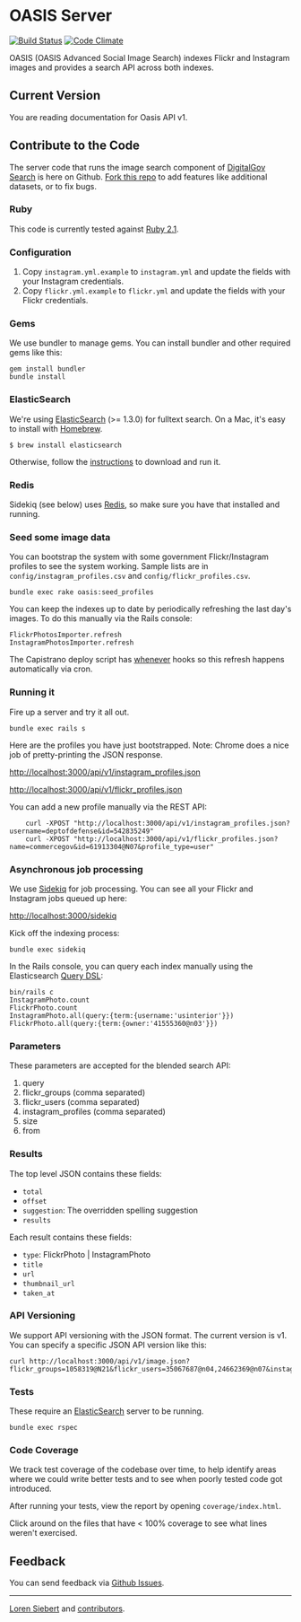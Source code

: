 OASIS Server
==============

[![Build Status](https://travis-ci.org/GSA/oasis.png)](https://travis-ci.org/GSA/oasis)
[![Code Climate](https://codeclimate.com/github/GSA/oasis.png)](https://codeclimate.com/github/GSA/oasis)

OASIS (OASIS Advanced Social Image Search) indexes Flickr and Instagram images and provides a search API across both indexes.

## Current Version

You are reading documentation for Oasis API v1.

## Contribute to the Code

The server code that runs the image search component of [DigitalGov Search](http://search.digitalgov.gov) is here on Github. 
[Fork this repo](https://github.com/GSA/oasis/fork) to add features like additional datasets, or to fix bugs.

### Ruby

This code is currently tested against [Ruby 2.1](http://www.ruby-lang.org/en/downloads/).

### Configuration

 1. Copy `instagram.yml.example` to `instagram.yml` and update the fields with your Instagram credentials.
 1. Copy `flickr.yml.example` to `flickr.yml` and update the fields with your Flickr credentials.

### Gems

We use bundler to manage gems. You can install bundler and other required gems like this:

    gem install bundler
    bundle install

### ElasticSearch

We're using [ElasticSearch](http://www.elasticsearch.org/) (>= 1.3.0) for fulltext search. On a Mac, it's easy to install with [Homebrew](http://mxcl.github.com/homebrew/).

    $ brew install elasticsearch

Otherwise, follow the [instructions](http://www.elasticsearch.org/download/) to download and run it.


### Redis

Sidekiq (see below) uses [Redis](http://redis.io), so make sure you have that installed and running.

### Seed some image data

You can bootstrap the system with some government Flickr/Instagram profiles to see the system working.
Sample lists are in `config/instagram_profiles.csv` and `config/flickr_profiles.csv`.

    bundle exec rake oasis:seed_profiles
    
You can keep the indexes up to date by periodically refreshing the last day's images. To do this manually via the Rails console:
  
    FlickrPhotosImporter.refresh
    InstagramPhotosImporter.refresh

The Capistrano deploy script has [whenever](https://github.com/javan/whenever) hooks so this refresh happens automatically via cron.

### Running it

Fire up a server and try it all out.

    bundle exec rails s

Here are the profiles you have just bootstrapped. Note: Chrome does a nice job of pretty-printing the JSON response.

<http://localhost:3000/api/v1/instagram_profiles.json>

<http://localhost:3000/api/v1/flickr_profiles.json>

You can add a new profile manually via the REST API:

    	curl -XPOST "http://localhost:3000/api/v1/instagram_profiles.json?username=deptofdefense&id=542835249"
    	curl -XPOST "http://localhost:3000/api/v1/flickr_profiles.json?name=commercegov&id=61913304@N07&profile_type=user"

### Asynchronous job processing

We use [Sidekiq](http://sidekiq.org) for job processing. You can see all your Flickr and Instagram jobs queued up here:

<http://localhost:3000/sidekiq>

Kick off the indexing process:

    bundle exec sidekiq
    
In the Rails console, you can query each index manually using the Elasticsearch [Query DSL](http://www.elasticsearch.org/guide/en/elasticsearch/reference/current/query-dsl.html):
    
    bin/rails c
    InstagramPhoto.count
    FlickrPhoto.count
    InstagramPhoto.all(query:{term:{username:'usinterior'}})
    FlickrPhoto.all(query:{term:{owner:'41555360@n03'}})

### Parameters

These parameters are accepted for the blended search API:

1. query
2. flickr_groups (comma separated)
2. flickr_users (comma separated)
2. instagram_profiles (comma separated)
4. size
5. from

### Results

The top level JSON contains these fields:

* `total`
* `offset`
* `suggestion`: The overridden spelling suggestion
* `results`

Each result contains these fields:

* `type`: FlickrPhoto | InstagramPhoto
* `title`
* `url`
* `thumbnail_url`
* `taken_at`

### API Versioning

We support API versioning with the JSON format. The current version is v1. You can specify a specific JSON API version like this:

    curl http://localhost:3000/api/v1/image.json?flickr_groups=1058319@N21&flickr_users=35067687@n04,24662369@n07&instagram_profiles=nasa&query=earth

### Tests

These require an [ElasticSearch](http://www.elasticsearch.org/) server to be running.

    bundle exec rspec

### Code Coverage

We track test coverage of the codebase over time, to help identify areas where we could write better tests and to see when poorly tested code got introduced.

After running your tests, view the report by opening `coverage/index.html`.

Click around on the files that have < 100% coverage to see what lines weren't exercised.

Feedback
--------

You can send feedback via [Github Issues](https://github.com/GSA/oasis/issues).

-----

[Loren Siebert](https://github.com/loren) and [contributors](http://github.com/GSA/oasis/contributors).